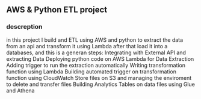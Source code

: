 ## AWS & Python ETL project

### descreption

in this project I build and ETL using AWS and python to extract the data from an api and transform it using Lambda after that load it into a databases,  and this is a generan steps:
Integrating with External API and extracting Data
Deploying python code on AWS Lambda for Data Extraction
Adding trigger to run the extraction automatically
Writing transformation function using Lambda
Building automated trigger on transformation function using CloudWatch
Store files on S3 and managing the enviroment to delete and transfer files
Building Analytics Tables on data files using Glue and Athena
